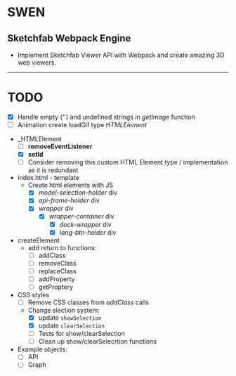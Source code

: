 # SWEN

## Sketchfab Webpack Engine

* Implement Sketchfab Viewer API with Webpack and create amazing 3D web viewers.

---

# TODO
* [x] Handle empty ('') and undefined strings in *getImage* function 
* [ ] Animation create loadGif type _HTMLElement_
* _HTMLElement 
  * [ ] **removeEventListener**
  * [x] **setId**
  * [ ] Consider removing this custom HTML Element type / implementation as it is redundant
* index.html - template
  * Create html elements with JS
    * [x] *model-selection-holder* div
    * [X] *api-frame-holder* div
    * [x] *wrapper* div
      * [x] *wrapper-container* div
        * [x] *dock-wrapper* div
        * [x] *lang-btn-holder* div
* createElement
  * add return to functions:
    * [ ] addClass
    * [ ] removeClass
    * [ ] replaceClass
    * [ ] addProperty
    * [ ] getProptery
* CSS styles
  * [ ] Remove CSS classes from *addClass* calls
  * Change slection system:
    * [x] update ```showSelection```
    * [x] update ```clearSelection```
    * [ ] Tests for show/clearSelection
    * [ ] Clean up show/clearSelecrtion functions

* Example objects:
  * [ ] API
  * [ ] Graph 
